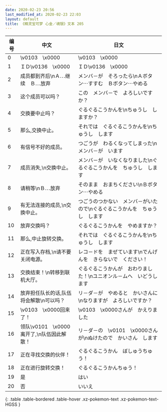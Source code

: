 ```yaml
---
date: 2020-02-23 20:56
last_modified_at: 2020-02-23 22:03
layout: default
title: 《精灵宝可梦 心金／魂银》文本 205
---
```

| 编号 | 中文 | 日文 |
| ---- | ---- | ---- |
| 0 | \v0103　\x0000 | \v0103　\x0000 |
| 1 | ＩＤ\v0136　\x0000 | ＩＤ\v0136　\x0000 |
| 2 | 成员都到齐后\nＡ⋯继续　Ｂ⋯放弃 | メンバ－が　そろったら\nＡボタン⋯すすむ　Ｂボタン⋯やめる |
| 3 | 这个成员可以吗？ | この　メンバ－で　よろしいですか？ |
| 4 | 交换要中止吗？ | ぐるぐるこうかんを\nちゅうし　しますか？ |
| 5 | 那么,交换中止。 | それでは　ぐるぐるこうかんを\nちゅうし　します |
| 6 | 有信号不好的成员。 | つごうが　わるくなってしまった\nメンバ－が　います |
| 7 | 成员消失,\n交换中止。 | メンバ－が　いなくなりました\nぐるぐるこうかんを　ちゅうし　します |
| 8 | 请稍等\nＢ⋯放弃 | そのまま　おまちください\nＢボタン⋯やめる |
| 9 | 有无法连接的成员,\n交换中止。 | つごうのつかない　メンバ－がいたので\nぐるぐるこうかんを　ちゅうし　します |
| 10 | 放弃交换吗？ | ぐるぐるこうかんを　やめますか？ |
| 11 | 那么,中止旋转交换。 | それでは　ぐるぐるこうかんを\nちゅうし　します |
| 12 | 正在写入存档,\n请不要关闭电源。 | レコ－ドを　まぜています\nでんげんを　きらないで　ください！ |
| 13 | 交换结束！\n转移到联机大厅。 | ぐるぐるこうかんが　おわりました！\nユニオンル－ムへ　いどうします |
| 14 | 放弃担任队长的话,队伍将会解散\n可以吗？ | リ－ダ－が　やめると　かいさんに\nなりますが　よろしいですか？ |
| 15 | \v0103　\x0000回来了！ | \v0103　\x0000さんが　かえりました |
| 16 | 领队\v0101　\x0000离开了,\n队伍因此解散！ | リ－ダ－の　\v0101　\x0000さんが\nぬけたので　かいさん　します |
| 17 | 正在寻找交换的伙伴！ | ぐるぐるこうかん　ぼしゅうちゅう！ |
| 18 | 正在进行旋转交换！ | ぐるぐるこうかんちゅう！ |
| 19 | 是 | はい |
| 20 | 否 | いいえ |
{: .table .table-bordered .table-hover .xz-pokemon-text .xz-pokemon-text-HGSS }